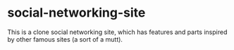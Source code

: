 # social-networking-site
This is a clone social networking site, which has features and parts inspired by other famous sites (a sort of a mutt).

